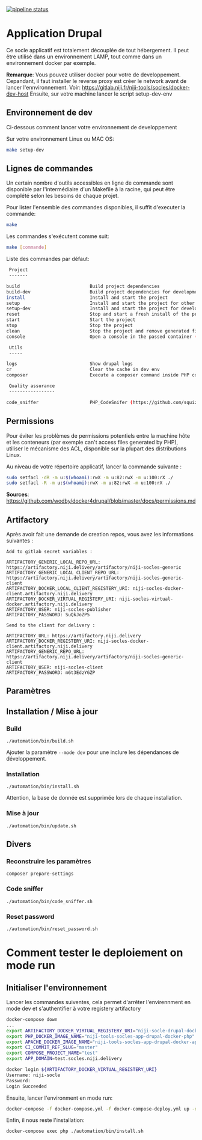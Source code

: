 [![pipeline status](https://gitlab.niji.fr/niji-tools/socles/app-drupal-docker/badges/master/pipeline.svg)](https://gitlab.niji.fr/niji-tools/socles/app-drupal-docker/commits/master)

# Application Drupal

Ce socle applicatif est totalement découplée de tout hébergement.
Il peut être utilisé dans un environnement LAMP, tout comme dans un environnement docker par exemple.

**Remarque**: Vous pouvez utiliser docker pour votre de developpement. Cepandant, il faut installer le reverse proxy est créer le network avant de lancer l'ennvironnement.
Voir: https://gitlab.niji.fr/niji-tools/socles/docker-dev-host
Ensuite, sur votre machine lancer le script setup-dev-env

## Environnement de dev

Ci-dessous comment lancer votre environnement de developpement

Sur votre environnement Linux ou MAC OS:

```bash
make setup-dev
```

## Lignes de commandes

Un certain nombre d'outils accessibles en ligne de commande sont disponible par l'intermédiaire d'un Makefile à la racine, qui peut être complété selon les besoins de chaque projet.

Pour lister l'ensemble des commandes disponibles, il suffit d'executer la commande:

```bash
make
```

Les commandes s'exécutent comme suit:

```bash
make [commande]
``` 

Liste des commandes par défaut:

```bash
 Project
 -------

build                          Build project dependencies
build-dev                      Build project dependencies for development
install                        Install and start the project
setup                          Install and start the project for other environments
setup-dev                      Install and start the project for development
reset                          Stop and start a fresh install of the project
start                          Start the project
stop                           Stop the project
clean                          Stop the project and remove generated files
console                        Open a console in the passed container (e.g make console php)

 Utils
 -----

logs                           Show drupal logs
cr                             Clear the cache in dev env
composer                       Execute a composer command inside PHP container (e.g: make composer require drupal/paragraphs)

 Quality assurance
 -----------------

code_sniffer                   PHP_CodeSnifer (https://github.com/squizlabs/PHP_CodeSniffer)
```

## Permissions

Pour éviter les problèmes de permissions potentiels entre la machine hôte et les conteneurs (par exemple can't access files generated by PHP), utiliser le mécanisme des ACL, disponible sur la plupart des distributions Linux.

Au niveau de votre répertoire applicatif, lancer la commande suivante :

```bash
sudo setfacl -dR -m u:$(whoami):rwX -m u:82:rwX -m u:100:rX ./
sudo setfacl -R -m u:$(whoami):rwX -m u:82:rwX -m u:100:rX ./
```


**Sources**: https://github.com/wodby/docker4drupal/blob/master/docs/permissions.md


## Artifactory

Après avoir fait une demande de creation repos, vous avez les informations suivantes :

```
Add to gitlab secret variables :

ARTIFACTORY_GENERIC_LOCAL_REPO_URL: https://artifactory.niji.delivery/artifactory/niji-socles-generic
ARTIFACTORY_GENERIC_LOCAL_CLIENT_REPO_URL: https://artifactory.niji.delivery/artifactory/niji-socles-generic-client
ARTIFACTORY_DOCKER_LOCAL_CLIENT_REGISTERY_URI: niji-socles-docker-client.artifactory.niji.delivery
ARTIFACTORY_DOCKER_VIRTUAL_REGISTERY_URI: niji-socles-virtual-docker.artifactory.niji.delivery
ARTIFACTORY_USER: niji-socles-publisher
ARTIFACTORY_PASSWORD: SuQkJoZP5

Send to the client for delivery :

ARTIFACTORY_URL: https://artifactory.niji.delivery
ARTIFACTORY_DOCKER_REGISTERY_URI: niji-socles-docker-client.artifactory.niji.delivery
ARTIFACTORY_GENERIC_REPO_URL: https://artifactory.niji.delivery/artifactory/niji-socles-generic-client
ARTIFACTORY_USER: niji-socles-client
ARTIFACTORY_PASSWORD: m6t3EdzYGZP
```

## Paramètres

## Installation / Mise à jour

### Build

`./automation/bin/build.sh`

Ajouter la paramètre `--mode dev` pour une inclure les dépendances de développement.

### Installation

`./automation/bin/install.sh`

Attention, la base de donnée est supprimée lors de chaque installation.

### Mise à jour

`./automation/bin/update.sh`

## Divers

### Reconstruire les paramètres

`composer prepare-settings`

### Code sniffer

`./automation/bin/code_sniffer.sh`

### Reset password

`./automation/bin/reset_password.sh`


# Comment tester le deploiement on mode run

## Initialiser l'environnement


Lancer les commandes suiventes, cela permet d'arrêter l'envirennment en mode dev et s'authentifier à votre registery artifactory

```bash
docker-compose down
...
export ARTIFACTORY_DOCKER_VIRTUAL_REGISTERY_URI="niji-socle-drupal-docker.artifactory.niji.delivery"
export PHP_DOCKER_IMAGE_NAME="niji-tools-socles-app-drupal-docker-php"
export APACHE_DOCKER_IMAGE_NAME="niji-tools-socles-app-drupal-docker-apache"
export CI_COMMIT_REF_SLUG="master"
export COMPOSE_PROJECT_NAME="test"
export APP_DOMAIN=test.socles.niji.delivery

docker login ${ARTIFACTORY_DOCKER_VIRTUAL_REGISTERY_URI}
Username: niji-socle
Password:
Login Succeeded
```

Ensuite, lancer l'environment en mode run:

```bash
docker-compose -f docker-compose.yml -f docker-compose-deploy.yml up -d
```

Enfin, il nous reste l'installation:

```bash
docker-compose exec php ./automation/bin/install.sh
```
